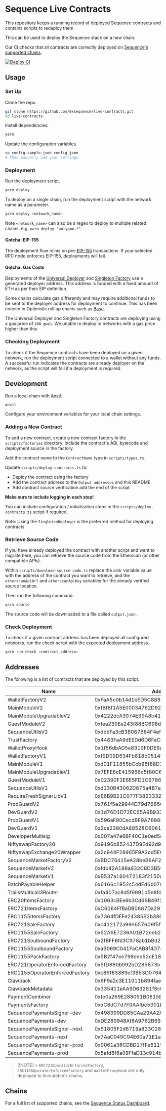 # Sequence Live Contracts

This repository keeps a running record of deployed Sequence contracts and contains scripts to redeploy them.

This can be used to deploy the Sequence stack on a new chain.

Our CI checks that all contracts are correctly deployed on [Sequence's supported chains](https://status.sequence.info).

[![Deploy CI](https://github.com/0xsequence/live-contracts/actions/workflows/deploy.yml/badge.svg)](https://github.com/0xsequence/live-contracts/actions/workflows/deploy.yml)

## Usage

### Set Up

Clone the repo.

```sh
git clone https://github.com/0xsequence/live-contracts.git
cd live-contracts
```

Install dependencies.

```sh
yarn
```

Update the configuration variables.

```sh
cp config.sample.json config.json
# Then manually add your settings
```

### Deployment

Run the deployment script.

```sh
yarn deploy
```

To deploy on a single chain, run the deployment script with the network name as a parameter.

```sh
yarn deploy <network_name>
```

Note `<network_name>` can also be a regex to deploy to multiple related chains. e.g. `yarn deploy "polygon.*"`.

#### Gotcha: EIP-155

The deployment flow relies on pre-[EIP-155](https://eips.ethereum.org/EIPS/eip-155) transactions.
If your selected RPC node enforces EIP-155, deployments will fail.

#### Gotcha: Gas Costs

Deployments of the [Universal Deployer](https://gist.github.com/Agusx1211/de05dabf918d448d315aa018e2572031) and [Singleton Factory](https://eips.ethereum.org/EIPS/eip-2470) use a generated deployer address.
This address is funded with a fixed amount of ETH as per their EIP definition.

Some chains calculate gas differently and may require additional funds to be sent to the deployer address for deployment to continue.
This has been noticed in Optimistic roll up chains such as [Base](https://base.org).

The Universal Deployer and Singleton Factory contracts are deploying using a gas price of `100 gwei`. We unable to deploy to networks with a gas price higher than this.

### Checking Deployment

To check if the Sequence contracts have been deployed on a given network, run the deployment script connected to a wallet without any funds.
A successful run indicates the contracts are already deployer on the network, as the script will fail if a deployment is required.

## Development

Run a local chain with [Anvil](https://github.com/foundry-rs/foundry/tree/master/crates/anvil).

```sh
anvil
```

Configure your environment variables for your local chain settings.

### Adding a New Contract

To add a new contract, create a new contract factory in the `scripts/factories` directory.
Include the contract's ABI, bytecode and deployment source in the factory.

Add the contract name to the `ContractName` type in `scripts/types.ts`.

Update `scripts/deploy-contracts.ts` to:

- Deploy the contract using the factory
- Add the contract address to the `Output addresses` and this README
- Add contract source verification add the end of the script

**Make sure to include logging in each step!**

You can include configuration / initialization steps in the `scripts/deploy-contracts.ts` script if required.

Note: Using the `SingletonDeployer` is the preferred method for deploying contracts.

### Retrieve Source Code

If you have already deployed the contract with another script and want to migrate here, you can retrieve the source code from the Etherscan (or other compatible APIs).

Within `scripts/download-source-code.ts` replace the `addr` variable value with the address of the contract you want to retrieve, and the `etherscanApiUrl` and `etherscanApiKey` variables for the already verified source location.

Then run the following command:

```sh
yarn source
```

The source code will be downloaded to a file called `output.json`.

### Check Deployment

To check if a given contract address has been deployed all configured networks, run the check script with the expected deployment address.

```sh
yarn run check <contract_address>
```

## Addresses

The following is a list of contracts that are deployed by this script.

| Name                           | Address                                    |
| ------------------------------ | ------------------------------------------ |
| WalletFactoryV2                | 0xFaA5c0b14d1bED5C888Ca655B9a8A5911F78eF4A |
| MainModuleV2                   | 0xfBf8f1A5E00034762D928f46d438B947f5d4065d |
| MainModuleUpgradableV2         | 0x4222dcA3974E39A8b41c411FeDDE9b09Ae14b911 |
| GuestModuleV2                  | 0xfea230Ee243f88BC698dD8f1aE93F8301B6cdfaE |
| SequenceUtilsV2                | 0xdbbFa3cB3B087B64F4ef5E3D20Dda2488AA244e6 |
| TrustFactory                   | 0x4483FaA9dEEDd6D6FaCFee9c686f1E394A1280f9 |
| WalletProxyHook                | 0x1f56dbAD5e8319F0DE9a323E24A31b5077dEB1a4 |
| WalletFactoryV1                | 0xf9D09D634Fb818b05149329C1dcCFAeA53639d96 |
| MainModuleV1                   | 0xd01F11855bCcb95f88D7A48492F66410d4637313 |
| MainModuleUpgradableV1         | 0x7EFE6cE415956c5f80C6530cC6cc81b4808F6118 |
| GuestModuleV1                  | 0x02390F3E6E5FD1C6786CB78FD3027C117a9955A7 |
| SequenceUtilsV1                | 0xd130B43062D875a4B7aF3f8fc036Bc6e9D3E1B3E |
| RequireFreshSignerLibV1        | 0xE6B9B21C077F382333220a072e4c44280b873907 |
| ProdGuardV2                    | 0x761f5e29944D79d76656323F106CF2efBF5F09e9 |
| DevGuardV2                     | 0x1d76D1D72EC65A9B933745bd0a87cAA0FAc75Af0 |
| ProdGuardV1                    | 0x596aF90CecdBF9A768886E771178fd5561dD27Ab |
| DevGuardV1                     | 0x2ca2380dA88528C6061ACb70aD5222fe455F25DF |
| DeveloperMultisig              | 0x007a47e6BF40C1e0ed5c01aE42fDC75879140bc4 |
| NiftyswapFactory20             | 0x9196b852437D9Ed92d95715dCbdA4533ffC479E0 |
| NiftyswapExchange20Wrapper     | 0x2c944F28965F9A2cd5E69bA7e7520CbbD928258a |
| SequenceMarketFactoryV2        | 0xBDC76d15eA28beB6AF2Cc69b4EFBb4Aa4FB77689 |
| SequenceMarketV2               | 0xfdb42A198a932C8D3B506Ffa5e855bC4b348a712 |
| SequenceMarketV1               | 0xB537a160472183f2150d42EB1c3DD6684A55f74c |
| BatchPayableHelper             | 0x6166c1952c54dEd6b070B4616797E61b6c48A117 |
| TrailsMulticall3Router         | 0xfa407ac8d5f9991d5e8fd896b0a65acba617717c |
| ERC20ItemsFactory              | 0x1063cBEe6b3Cd69B49f1B922A0D402f484b39855 |
| ERC721ItemsFactory             | 0xC6064FfBaDB0687Da29721C8EC02ACa71e735a3e |
| ERC1155ItemsFactory            | 0x7364fDEFe24385B2b3869504383c94cF083AcbD6 |
| ERC721SaleFactory              | 0xc412172a99e657609f5f7D4b9Bea37684B8eEE4E |
| ERC1155SaleFactory             | 0x52A6E7236A01B72eeb262d58F7270cb9AeD8Db4B |
| ERC721SoulboundFactory         | 0x2fBFF6fd3C978ab1bBd21b878262c5289a14b6c1 |
| ERC1155SoulboundFactory        | 0xaB069C041FaCAB8f4D747D91EEda5705b5caAB76 |
| ERC1155PackFactory             | 0x5B2f47ee798eee52cE184C9eC4d60873185836d8 |
| ERC721OperatorEnforcedFactory  | 0x5fD880b092bD285873b16335a454D11c062a4689 |
| ERC1155OperatorEnforcedFactory | 0xc89f63389ef3B53D07649D52D47F9E4afcAbb1fB |
| Clawback                       | 0x6F9a2c3E11011b894fae691d5338748f8048467d |
| ClawbackMetadata               | 0x335411eAA9D63251f8c0867600Be4d0C190a3b1f |
| PaymentCombiner                | 0xfe0a269E288051B0815E05Fe192FC888118CB8a2 |
| PaymentsFactory                | 0xdC8dC7d7F0AAfbc5901DA779Ed5aab779F3E7c14 |
| SequencePaymentsSigner-dev     | 0x498399DD85CAa29A42Af499f82b271f1629ba0D7 |
| SequencePayments-dev           | 0xDE280948Af8A9762B6984995C8c3c7F5AEB921Bf |
| SequencePaymentsSigner-next    | 0x51805F2d8719a833C28EAc68aE881B2Eb70c0330 |
| SequencePayments-next          | 0x7AaC049C94E60a71E1aeDA4E1390F6812685eA4f |
| SequencePaymentsSigner-prod    | 0x9061a36CDBD17fFe8115aD34c85F94b624f0Dc0F |
| SequencePayments-prod          | 0x5afd8f6a09FfaD13c914b5977aF48b244279BFc7 |

> [!NOTE] > `ERC721OperatorEnforcedFactory`, `ERC1155OperatorEnforcedFactory` and `WalletProxyHook` are only deployed to Immutable's chains.

## Chains

For a full list of supported chains, see the [Sequence Status Dashboard](https://status.sequence.info/).
